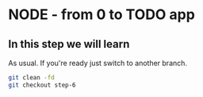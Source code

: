 # NODE - from 0 to TODO app

## In this step we will learn

As usual. If you're ready just switch to another branch.

```sh
git clean -fd
git checkout step-6
```
